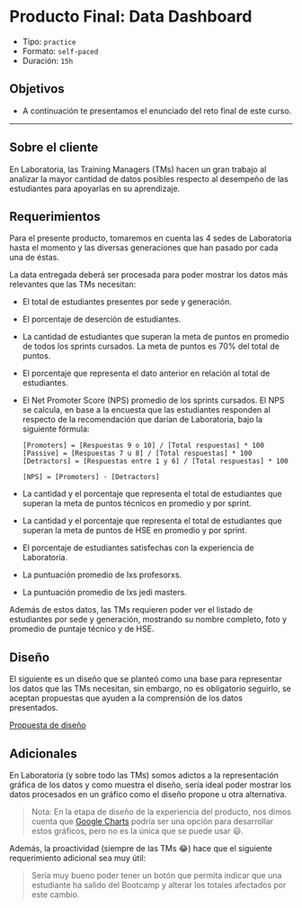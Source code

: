 # Producto Final: Data Dashboard

- Tipo: `practice`
- Formato: `self-paced`
- Duración: `15h`

## Objetivos

- A continuación te presentamos el enunciado del reto final de este curso.

***

## Sobre el cliente

En Laboratoria, las Training Managers (TMs) hacen un gran trabajo al analizar la
mayor cantidad de datos posibles respecto al desempeño de las estudiantes para
apoyarlas en su aprendizaje.

## Requerimientos

Para el presente producto, tomaremos en cuenta las 4 sedes de Laboratoria hasta
el momento y las diversas generaciones que han pasado por cada una de éstas.

La data entregada deberá ser procesada para poder mostrar los datos más
relevantes que las TMs necesitan:

- El total de estudiantes presentes por sede y generación.
- El porcentaje de deserción de estudiantes.
- La cantidad de estudiantes que superan la meta de puntos en promedio de todos
  los sprints cursados. La meta de puntos es 70% del total de puntos.
- El porcentaje que representa el dato anterior en relación al total de
  estudiantes.
- El Net Promoter Score (NPS) promedio de los sprints cursados. El NPS se
  calcula, en base a la encuesta que las estudiantes responden al respecto de
  la recomendación que darían de Laboratoria, bajo la siguiente fórmula:

  ```text
  [Promoters] = [Respuestas 9 o 10] / [Total respuestas] * 100
  [Passive] = [Respuestas 7 u 8] / [Total respuestas] * 100
  [Detractors] = [Respuestas entre 1 y 6] / [Total respuestas] * 100

  [NPS] = [Promoters] - [Detractors]
  ```
- La cantidad y el porcentaje que representa el total de estudiantes que superan
  la meta de puntos técnicos en promedio y por sprint.
- La cantidad y el porcentaje que representa el total de estudiantes que superan
  la meta de puntos de HSE en promedio y por sprint.
- El porcentaje de estudiantes satisfechas con la experiencia de Laboratoria.
- La puntuación promedio de lxs profesorxs.
- La puntuación promedio de lxs jedi masters.

Además de estos datos, las TMs requieren poder ver el listado de estudiantes
por sede y generación, mostrando su nombre completo, foto y promedio de puntaje
técnico y de HSE.

## Diseño

El siguiente es un diseño que se planteó como una base para representar los
datos que las TMs necesitan, sin embargo, no es obligatorio seguirlo, se aceptan
propuestas que ayuden a la comprensión de los datos presentados.

[Propuesta de diseño](https://marvelapp.com/104ejifg/)

## Adicionales

En Laboratoria (y sobre todo las TMs) somos adictos a la representación gráfica
de los datos y como muestra el diseño, sería ideal poder mostrar los datos
procesados en un gráfico como el diseño propone u otra alternativa.

> Nota: En la etapa de diseño de la experiencia del producto, nos dimos cuenta
> que [Google Charts](https://developers.google.com/chart/interactive/docs/quick_start)
> podría ser una opción para desarrollar estos gráficos, pero no es la única que
> se puede usar :smiley:.

Además, la proactividad (siempre de las TMs :joy:) hace que el siguiente
requerimiento adicional sea muy útil:

> Sería muy bueno poder tener un botón que permita indicar que una estudiante ha
> salido del Bootcamp y alterar los totales afectados por este cambio.
